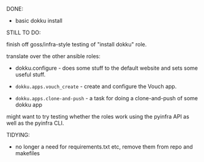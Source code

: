 
DONE:

- basic dokku install

STILL TO DO:

finish off goss/infra-style testing of "install dokku"
role.

translate over the other ansible roles:

- dokku.configure - does some stuff to the
  default website and sets some useful stuff.

- `dokku.apps.vouch_create` - create and configure
  the Vouch app.

- `dokku.apps.clone-and-push` - a task for doing
  a clone-and-push of some dokku app

might want to try testing whether the roles work
using the pyinfra API as well as the pyinfra
CLI.


TIDYING:

- no longer a need for requirements.txt etc, remove them from
  repo and makefiles



